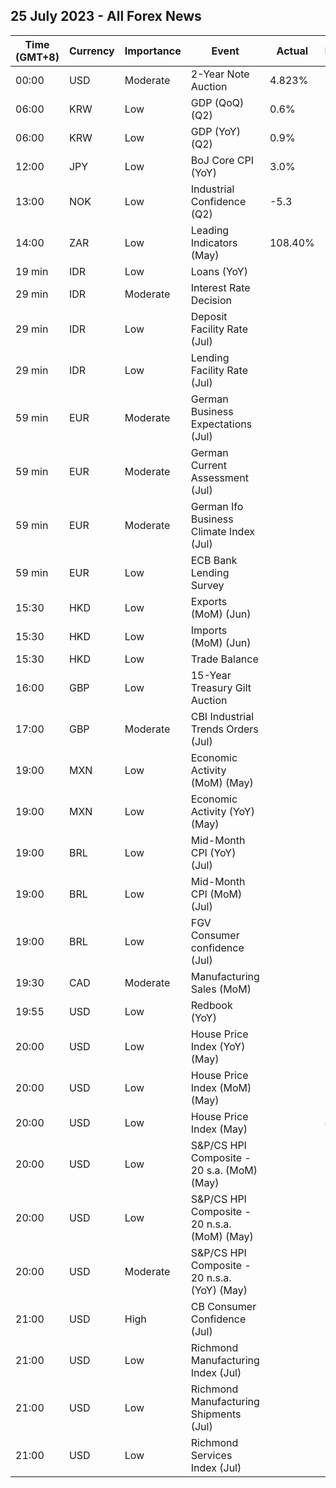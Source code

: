 ## 25 July 2023 - All Forex News

| Time (GMT+8) | Currency | Importance | Event | Actual | Forecast | Previous |
|------|----------|------------|-------|--------|----------|----------|
| 00:00 | USD | Moderate | 2-Year Note Auction | 4.823% |  | 4.670% |
| 06:00 | KRW | Low | GDP (QoQ) (Q2) | 0.6% | 0.5% | 0.3% |
| 06:00 | KRW | Low | GDP (YoY) (Q2) | 0.9% | 0.8% | 0.9% |
| 12:00 | JPY | Low | BoJ Core CPI (YoY) | 3.0% | 3.0% | 3.1% |
| 13:00 | NOK | Low | Industrial Confidence (Q2) | -5.3 | -3.0 | -0.7 |
| 14:00 | ZAR | Low | Leading Indicators (May) | 108.40% |  | 110.30% |
| 19 min | IDR | Low | Loans (YoY) |  |  | 9.39% |
| 29 min | IDR | Moderate | Interest Rate Decision |  | 5.75% | 5.75% |
| 29 min | IDR | Low | Deposit Facility Rate (Jul) |  | 5.00% | 5.00% |
| 29 min | IDR | Low | Lending Facility Rate (Jul) |  | 6.50% | 6.50% |
| 59 min | EUR | Moderate | German Business Expectations (Jul) |  | 83.4 | 83.6 |
| 59 min | EUR | Moderate | German Current Assessment (Jul) |  | 93.0 | 93.7 |
| 59 min | EUR | Moderate | German Ifo Business Climate Index (Jul) |  | 88.0 | 88.5 |
| 59 min | EUR | Low | ECB Bank Lending Survey |  |  |  |
| 15:30 | HKD | Low | Exports (MoM) (Jun) |  | -24.2% | -15.6% |
| 15:30 | HKD | Low | Imports (MoM) (Jun) |  | -11.1% | -16.7% |
| 15:30 | HKD | Low | Trade Balance |  | -42.4B | -26.4B |
| 16:00 | GBP | Low | 15-Year Treasury Gilt Auction |  |  |  |
| 17:00 | GBP | Moderate | CBI Industrial Trends Orders (Jul) |  | -17 | -15 |
| 19:00 | MXN | Low | Economic Activity (MoM) (May) |  | 0.40% | 0.80% |
| 19:00 | MXN | Low | Economic Activity (YoY) (May) |  | 3.60% | 2.50% |
| 19:00 | BRL | Low | Mid-Month CPI (YoY) (Jul) |  | 3.26% | 3.40% |
| 19:00 | BRL | Low | Mid-Month CPI (MoM) (Jul) |  | -0.01% | 0.04% |
| 19:00 | BRL | Low | FGV Consumer confidence (Jul) |  | 89.9 | 92.3 |
| 19:30 | CAD | Moderate | Manufacturing Sales (MoM) |  |  | 1.2% |
| 19:55 | USD | Low | Redbook (YoY) |  |  | -0.2% |
| 20:00 | USD | Low | House Price Index (YoY) (May) |  | 2.6% | 3.1% |
| 20:00 | USD | Low | House Price Index (MoM) (May) |  | 0.2% | 0.7% |
| 20:00 | USD | Low | House Price Index (May) |  | 404.6 | 401.2 |
| 20:00 | USD | Low | S&P/CS HPI Composite - 20 s.a. (MoM) (May) |  | 1.5% | 0.9% |
| 20:00 | USD | Low | S&P/CS HPI Composite - 20 n.s.a. (MoM) (May) |  | 1.2% | 1.7% |
| 20:00 | USD | Moderate | S&P/CS HPI Composite - 20 n.s.a. (YoY) (May) |  | -2.2% | -1.7% |
| 21:00 | USD | High | CB Consumer Confidence (Jul) |  | 111.8 | 109.7 |
| 21:00 | USD | Low | Richmond Manufacturing Index (Jul) |  | -10 | -7 |
| 21:00 | USD | Low | Richmond Manufacturing Shipments (Jul) |  |  | -5 |
| 21:00 | USD | Low | Richmond Services Index (Jul) |  | 9 | -3 |
